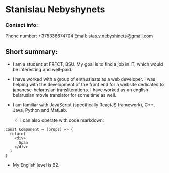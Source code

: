 # Stanislau Nebyshynets

### Contact info:
Phone number: +375336674704
Email: stas.v.nebyshinets@gmail.com

## Short summary:

* I am a student at FRFCT, BSU. My goal is to find a job in IT, which would be interesting and well-paid. 

* I have worked with a group of enthuziasts as a web developer. I was helping with the development of the front end for a website
dedicated to japanese-belarusian transliterations. I have worked as an english-belarusian movie translator for some time as well.

* I am familiar with JavaScript (specifically ReactJS framework), C++, Java, Python and MatLab.

  * I can also operate with code markdown:
```
const Component = (props) => {
  return(
    <div>
      Span
    </div>
  )
}
```

  * My English level is B2.
